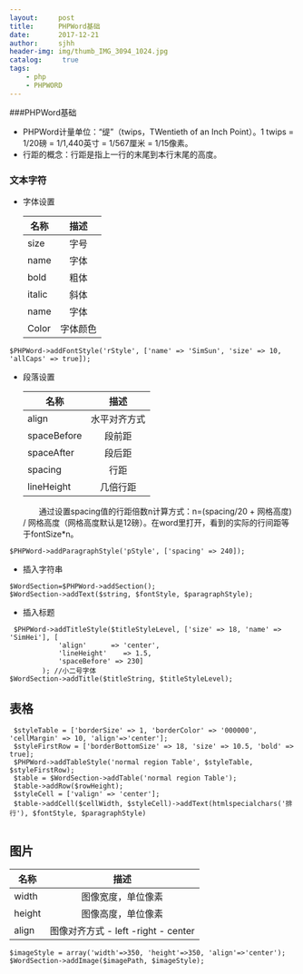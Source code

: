 ```yaml
---
layout:     post
title:      PHPWord基础
date:       2017-12-21
author:     sjhh
header-img: img/thumb_IMG_3094_1024.jpg
catalog: 	 true
tags:
    - php
    - PHPWORD
---
```

###PHPWord基础

   - PHPWord计量单位：“缇”（twips，TWentieth of an Inch Point）。1 twips = 1/20磅 = 1/1,440英寸 = 1/567厘米 = 1/15像素。
   - 行距的概念：行距是指上一行的末尾到本行末尾的高度。

### 文本字符
   
-  字体设置


    | 名称           | 描述           | 
    | ------------- |:-------------:| 
    | size      | 字号 | 
    | name      | 字体      | 
    | bold | 粗体      | 
    | italic      | 斜体 | 
    | name      | 字体      | 
    | Color | 字体颜色      | 

        
```
$PHPWord->addFontStyle('rStyle', ['name' => 'SimSun', 'size' => 10, 'allCaps' => true]);

```

-  段落设置

    | 名称           | 描述           | 
    | ------------- |:-------------:| 
    | align         | 水平对齐方式 | 
    | spaceBefore   | 段前距      | 
    | spaceAfter    | 段后距      | 
    | spacing       | 行距        | 
    | lineHeight    | 几倍行距     | 
    
    &emsp;&emsp;通过设置spacing值的行距倍数n计算方式：n=(spacing/20 + 网格高度) / 网格高度（网格高度默认是12磅）。在word里打开，看到的实际的行间距等于fontSize*n。
    
        
```
$PHPWord->addParagraphStyle('pStyle', ['spacing' => 240]);

```
    
- 插入字符串

```
$WordSection=$PHPWord->addSection();
$WordSection->addText($string, $fontStyle, $paragraphStyle);

```
- 插入标题

```
 $PHPWord->addTitleStyle($titleStyleLevel, ['size' => 18, 'name' => 'SimHei'], [
            'align'      => 'center',
            'lineHeight'    => 1.5,
            'spaceBefore' => 230]
        ); //小二号字体
$WordSection->addTitle($titleString, $titleStyleLevel);

```

## 表格


```
 $styleTable = ['borderSize' => 1, 'borderColor' => '000000', 'cellMargin' => 10, 'align'=>'center'];
 $styleFirstRow = ['borderBottomSize' => 18, 'size' => 10.5, 'bold' => true];
 $PHPWord->addTableStyle('normal region Table', $styleTable, $styleFirstRow);
 $table = $WordSection->addTable('normal region Table');
 $table->addRow($rowHeight);
 $styleCell = ['valign' => 'center'];
 $table->addCell($cellWidth, $styleCell)->addText(htmlspecialchars('排行'), $fontStyle, $paragraphStyle)
        
```


## 图片


  | 名称           | 描述           | 
  | ------------- |:-------------:| 
  | width         | 图像宽度，单位像素| 
  | height        | 图像高度，单位像素   | 
  | align         | 图像对齐方式 - left -right - center      | 
    

    
```
$imageStyle = array('width'=>350, 'height'=>350, 'align'=>'center');
$WordSection->addImage($imagePath, $imageStyle);

```